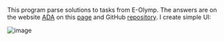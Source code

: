 This program parse solutions to tasks from E-Olymp.
The answers are on the website [ADA](https://www.ada.edu.az/en/schools/site) on this [page](https://site.ada.edu.az/~medv/acm/Docs%20e-olimp/) and GitHub [repository](https://github.com/memo735/e-olymp).
I create simple UI:

![image](https://user-images.githubusercontent.com/67288259/126773721-ed3e5a7d-9ab1-48eb-acf3-419c94a0b160.png)
